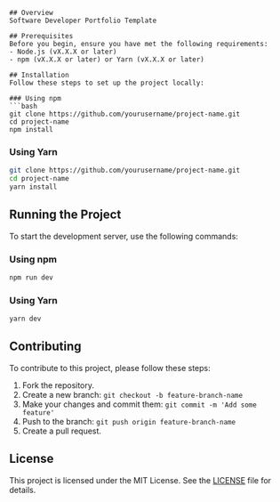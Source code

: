 
```mdx
## Overview
Software Developer Portfolio Template

## Prerequisites
Before you begin, ensure you have met the following requirements:
- Node.js (vX.X.X or later)
- npm (vX.X.X or later) or Yarn (vX.X.X or later)

## Installation
Follow these steps to set up the project locally:

### Using npm
```bash
git clone https://github.com/yourusername/project-name.git
cd project-name
npm install
```

### Using Yarn
```bash
git clone https://github.com/yourusername/project-name.git
cd project-name
yarn install
```

## Running the Project
To start the development server, use the following commands:

### Using npm
```bash
npm run dev
```

### Using Yarn
```bash
yarn dev
```

## Contributing
To contribute to this project, please follow these steps:
1. Fork the repository.
2. Create a new branch: `git checkout -b feature-branch-name`
3. Make your changes and commit them: `git commit -m 'Add some feature'`
4. Push to the branch: `git push origin feature-branch-name`
5. Create a pull request.

## License
This project is licensed under the MIT License. See the [LICENSE](LICENSE) file for details.

